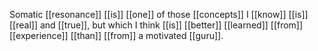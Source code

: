 Somatic [[resonance]] [[is]] [[one]] of those [[concepts]] I [[know]] [[is]] [[real]] and [[true]], but which I think [[is]] [[better]] [[learned]] [[from]] [[experience]] [[than]] [[from]] a motivated [[guru]].
